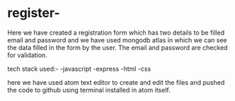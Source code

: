 # register-
Here we have created a registration form which has two details to be filled email and password
and we have used mongodb atlas in which we can see the data filled in the form by the user. The email and password are checked for validation.

tech stack used:-
-javascript
-express
-html
-css


here we have used atom text editor to create and edit the files and pushed the code to github using terminal installed in atom itself.


